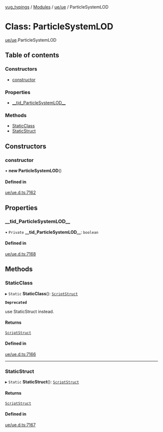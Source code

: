 [yug_typings](../README.md) / [Modules](../modules.md) / [ue/ue](../modules/ue_ue.md) / ParticleSystemLOD

# Class: ParticleSystemLOD

[ue/ue](../modules/ue_ue.md).ParticleSystemLOD

## Table of contents

### Constructors

- [constructor](ue_ue.ParticleSystemLOD.md#constructor)

### Properties

- [\_\_tid\_ParticleSystemLOD\_\_](ue_ue.ParticleSystemLOD.md#__tid_particlesystemlod__)

### Methods

- [StaticClass](ue_ue.ParticleSystemLOD.md#staticclass)
- [StaticStruct](ue_ue.ParticleSystemLOD.md#staticstruct)

## Constructors

### constructor

• **new ParticleSystemLOD**()

#### Defined in

[ue/ue.d.ts:7162](https://github.com/YugMetaverse/yug_typings/blob/25cad34/ue/ue.d.ts#L7162)

## Properties

### \_\_tid\_ParticleSystemLOD\_\_

• `Private` **\_\_tid\_ParticleSystemLOD\_\_**: `boolean`

#### Defined in

[ue/ue.d.ts:7168](https://github.com/YugMetaverse/yug_typings/blob/25cad34/ue/ue.d.ts#L7168)

## Methods

### StaticClass

▸ `Static` **StaticClass**(): [`ScriptStruct`](ue_ue.ScriptStruct.md)

**`Deprecated`**

use StaticStruct instead.

#### Returns

[`ScriptStruct`](ue_ue.ScriptStruct.md)

#### Defined in

[ue/ue.d.ts:7166](https://github.com/YugMetaverse/yug_typings/blob/25cad34/ue/ue.d.ts#L7166)

___

### StaticStruct

▸ `Static` **StaticStruct**(): [`ScriptStruct`](ue_ue.ScriptStruct.md)

#### Returns

[`ScriptStruct`](ue_ue.ScriptStruct.md)

#### Defined in

[ue/ue.d.ts:7167](https://github.com/YugMetaverse/yug_typings/blob/25cad34/ue/ue.d.ts#L7167)
